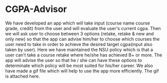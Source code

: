# CGPA-Advisor
We have developed an app which will take input (course name course grade, credit) from the user and will evaluate the user's current cgpa. Then we will ask user to choose between 3 options (retake, retake &amp; new and only new) so that the app can advise him/her to choose which courses the user need to take in order to achieve the desired target cgpa(input also taken by user). Here we have maintained the NSU policy which is that a user can’t take a course retake where he/she has achieved B+ or more. The app will advise the user so that he / she can have these options to determinate which policy will be most suited for his/her career. We also have made a gif file which will help to use the app more efficiently. The gif is attached here.
